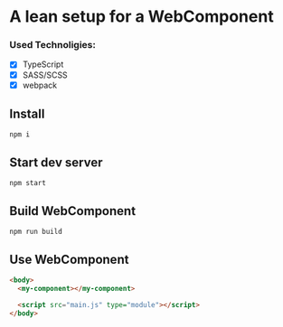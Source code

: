 # A lean setup for a WebComponent

### Used Technoligies:

- [x] TypeScript
- [x] SASS/SCSS
- [x] webpack

## Install

```shell
npm i
```

## Start dev server

```shell
npm start
```

## Build WebComponent

```shell
npm run build
```

## Use WebComponent

```html
<body>
  <my-component></my-component>

  <script src="main.js" type="module"></script>
</body>
```
